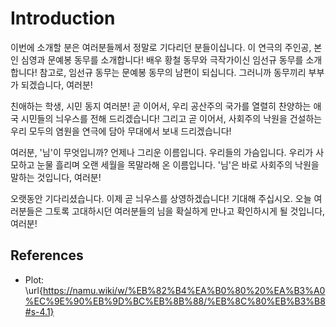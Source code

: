 # Introduction

이번에 소개할 분은 여러분들께서 정말로 기다리던 분들이십니다.
이 연극의 주인공, 본인 심영과 문예봉 동무를 소개합니다!
배우 황철 동무와 극작가이신 임선규 동무를 소개합니다!
참고로, 임선규 동무는 문예봉 동무의 남편이 되십니다.
그러니까 동무끼리 부부가 되겠습니다, 여러분!

친애하는 학생, 시민 동지 여러분!
곧 이어서, 우리 공산주의 국가를 열렬히 찬양하는 애국 시민들의 늬우스를 전해 드리겠습니다!
그리고 곧 이어서, 사회주의 낙원을 건설하는 우리 모두의 염원을 연극에 담아 무대에서 보내 드리겠습니다!

여러분, '님'이 무엇입니까?
언제나 그리운 이름입니다.
우리들의 가슴입니다.
우리가 사모하고 눈물 흘리며 오랜 세월을 목말라해 온 이름입니다.
'님'은 바로 사회주의 낙원을 말하는 것입니다, 여러분!

오랫동안 기다리셨습니다.
이제 곧 늬우스를 상영하겠습니다!
기대해 주십시오.
오늘 여러분들은 그토록 고대하시던 여러분들의 님을 확실하게 만나고 확인하시게 될 것입니다, 여러분!

## References

- Plot: \url{https://namu.wiki/w/%EB%82%B4%EA%B0%80%20%EA%B3%A0%EC%9E%90%EB%9D%BC%EB%8B%88/%EB%8C%80%EB%B3%B8#s-4.1}

